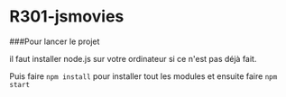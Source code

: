 # R301-jsmovies

###Pour lancer le projet

il faut installer node.js sur votre ordinateur si ce n'est pas déjà fait.

Puis faire `npm install` pour installer tout les modules et ensuite faire `npm start`
